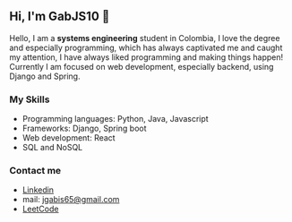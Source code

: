 ## Hi, I'm GabJS10 👋


Hello, I am a **systems engineering** student in Colombia, I love the degree and especially programming, which has always captivated me and caught my attention, 
I have always liked programming and making things happen! Currently I am focused on web development, especially backend, using Django and Spring.

### My Skills

* Programming languages: Python, Java, Javascript
* Frameworks: Django, Spring boot
* Web development: React
* SQL and NoSQL

### Contact me
* [Linkedin](https://www.linkedin.com/in/gabriel-ballesteros-3114b916a/)
* mail: jgabis65@gmail.com
* [LeetCode](https://leetcode.com/GabJS10/)
